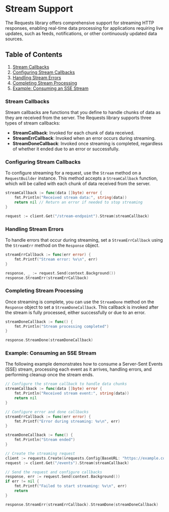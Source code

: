# Stream Support

The Requests library offers comprehensive support for streaming HTTP responses, enabling real-time data processing for applications requiring live updates, such as feeds, notifications, or other continuously updated data sources.

## Table of Contents

1. [Stream Callbacks](#stream-callbacks)
2. [Configuring Stream Callbacks](#configuring-stream-callbacks)
3. [Handling Stream Errors](#handling-stream-errors)
4. [Completing Stream Processing](#completing-stream-processing)
5. [Example: Consuming an SSE Stream](#example-consuming-an-sse-stream)

### Stream Callbacks

Stream callbacks are functions that you define to handle chunks of data as they are received from the server. The Requests library supports three types of stream callbacks:

- **StreamCallback**: Invoked for each chunk of data received.
- **StreamErrCallback**: Invoked when an error occurs during streaming.
- **StreamDoneCallback**: Invoked once streaming is completed, regardless of whether it ended due to an error or successfully.

### Configuring Stream Callbacks

To configure streaming for a request, use the `Stream` method on a `RequestBuilder` instance. This method accepts a `StreamCallback` function, which will be called with each chunk of data received from the server.

```go
streamCallback := func(data []byte) error {
    fmt.Println("Received stream data:", string(data))
    return nil // Return an error if needed to stop streaming
}

request := client.Get("/stream-endpoint").Stream(streamCallback)
```

### Handling Stream Errors

To handle errors that occur during streaming, set a `StreamErrCallback` using the `StreamErr` method on the `Response` object.

```go
streamErrCallback := func(err error) {
    fmt.Printf("Stream error: %v\n", err)
}

response, _ := request.Send(context.Background())
response.StreamErr(streamErrCallback)
```

### Completing Stream Processing

Once streaming is complete, you can use the `StreamDone` method on the `Response` object to set a `StreamDoneCallback`. This callback is invoked after the stream is fully processed, either successfully or due to an error.

```go
streamDoneCallback := func() {
    fmt.Println("Stream processing completed")
}

response.StreamDone(streamDoneCallback)
```

### Example: Consuming an SSE Stream

The following example demonstrates how to consume a Server-Sent Events (SSE) stream, processing each event as it arrives, handling errors, and performing cleanup once the stream ends.

```go
// Configure the stream callback to handle data chunks
streamCallback := func(data []byte) error {
    fmt.Println("Received stream event:", string(data))
    return nil
}

// Configure error and done callbacks
streamErrCallback := func(err error) {
    fmt.Printf("Error during streaming: %v\n", err)
}

streamDoneCallback := func() {
    fmt.Println("Stream ended")
}

// Create the streaming request
client := requests.Create(&requests.Config{BaseURL: "https://example.com"})
request := client.Get("/events").Stream(streamCallback)

// Send the request and configure callbacks
response, err := request.Send(context.Background())
if err != nil {
    fmt.Printf("Failed to start streaming: %v\n", err)
    return
}

response.StreamErr(streamErrCallback).StreamDone(streamDoneCallback)
```
